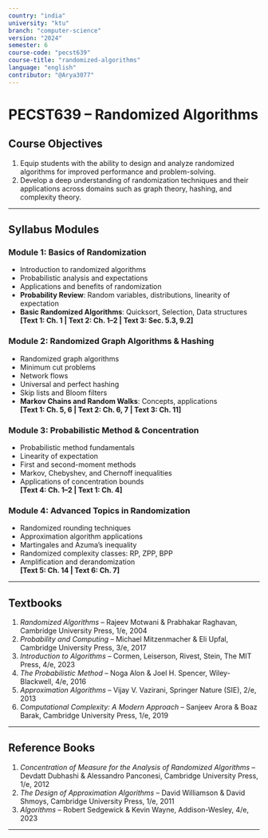 ```yaml
---
country: "india"
university: "ktu"
branch: "computer-science"
version: "2024"
semester: 6
course-code: "pecst639"
course-title: "randomized-algorithms"
language: "english"
contributor: "@Arya3077"
---
```


# PECST639 – Randomized Algorithms

## Course Objectives

1. Equip students with the ability to design and analyze randomized algorithms for improved performance and problem-solving.
2. Develop a deep understanding of randomization techniques and their applications across domains such as graph theory, hashing, and complexity theory.

---

## Syllabus Modules

### Module 1: Basics of Randomization

- Introduction to randomized algorithms  
- Probabilistic analysis and expectations  
- Applications and benefits of randomization  
- **Probability Review**: Random variables, distributions, linearity of expectation  
- **Basic Randomized Algorithms**: Quicksort, Selection, Data structures  
**[Text 1: Ch. 1 | Text 2: Ch. 1–2 | Text 3: Sec. 5.3, 9.2]**

### Module 2: Randomized Graph Algorithms & Hashing

- Randomized graph algorithms  
- Minimum cut problems  
- Network flows  
- Universal and perfect hashing  
- Skip lists and Bloom filters  
- **Markov Chains and Random Walks**: Concepts, applications  
**[Text 1: Ch. 5, 6 | Text 2: Ch. 6, 7 | Text 3: Ch. 11]**

### Module 3: Probabilistic Method & Concentration

- Probabilistic method fundamentals  
- Linearity of expectation  
- First and second-moment methods  
- Markov, Chebyshev, and Chernoff inequalities  
- Applications of concentration bounds  
**[Text 4: Ch. 1–2 | Text 1: Ch. 4]**

### Module 4: Advanced Topics in Randomization

- Randomized rounding techniques  
- Approximation algorithm applications  
- Martingales and Azuma’s inequality  
- Randomized complexity classes: RP, ZPP, BPP  
- Amplification and derandomization  
**[Text 5: Ch. 14 | Text 6: Ch. 7]**

---

## Textbooks

1. *Randomized Algorithms* – Rajeev Motwani & Prabhakar Raghavan, Cambridge University Press, 1/e, 2004  
2. *Probability and Computing* – Michael Mitzenmacher & Eli Upfal, Cambridge University Press, 3/e, 2017  
3. *Introduction to Algorithms* – Cormen, Leiserson, Rivest, Stein, The MIT Press, 4/e, 2023  
4. *The Probabilistic Method* – Noga Alon & Joel H. Spencer, Wiley-Blackwell, 4/e, 2016  
5. *Approximation Algorithms* – Vijay V. Vazirani, Springer Nature (SIE), 2/e, 2013  
6. *Computational Complexity: A Modern Approach* – Sanjeev Arora & Boaz Barak, Cambridge University Press, 1/e, 2019

---

## Reference Books

1. *Concentration of Measure for the Analysis of Randomized Algorithms* – Devdatt Dubhashi & Alessandro Panconesi, Cambridge University Press, 1/e, 2012  
2. *The Design of Approximation Algorithms* – David Williamson & David Shmoys, Cambridge University Press, 1/e, 2011  
3. *Algorithms* – Robert Sedgewick & Kevin Wayne, Addison-Wesley, 4/e, 2023

---
